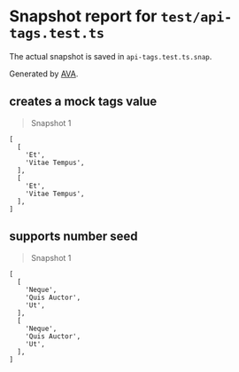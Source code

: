 # Snapshot report for `test/api-tags.test.ts`

The actual snapshot is saved in `api-tags.test.ts.snap`.

Generated by [AVA](https://avajs.dev).

## creates a mock tags value

> Snapshot 1

    [
      [
        'Et',
        'Vitae Tempus',
      ],
      [
        'Et',
        'Vitae Tempus',
      ],
    ]

## supports number seed

> Snapshot 1

    [
      [
        'Neque',
        'Quis Auctor',
        'Ut',
      ],
      [
        'Neque',
        'Quis Auctor',
        'Ut',
      ],
    ]
